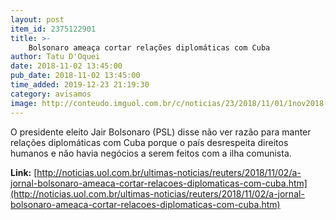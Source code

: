 ```yaml
---
layout: post
item_id: 2375122901
title: >-
    Bolsonaro ameaça cortar relações diplomáticas com Cuba
author: Tatu D'Oquei
date: 2018-11-02 13:45:00
pub_date: 2018-11-02 13:45:00
time_added: 2019-12-23 21:19:30
category: avisamos
image: http://conteudo.imguol.com.br/c/noticias/23/2018/11/01/1nov2018---o-presidente-eleito-jair-bolsonaro-psl-da-entrevista-no-dia-em-que-o-juiz-sergio-moro-aceitou-ser-seu-ministro-1541102858180_956x500.jpg
---
```


O presidente eleito Jair Bolsonaro (PSL) disse não ver razão para manter relações diplomáticas com Cuba porque o país desrespeita direitos humanos e não havia negócios a serem feitos com a ilha comunista.

**Link:** [http://noticias.uol.com.br/ultimas-noticias/reuters/2018/11/02/a-jornal-bolsonaro-ameaca-cortar-relacoes-diplomaticas-com-cuba.htm](http://noticias.uol.com.br/ultimas-noticias/reuters/2018/11/02/a-jornal-bolsonaro-ameaca-cortar-relacoes-diplomaticas-com-cuba.htm)

